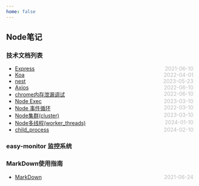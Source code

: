 ```yaml
---
home: false
---
```


## Node笔记
### 技术文档列表
* [Express](./express)  <span style="color:#bbb; float:right">2021-06-10</span>
* [Koa](./koa)  <span style="color:#bbb; float:right">2022-04-01</span>
* [nest](./nest-js)  <span style="color:#bbb; float:right">2023-05-23</span>
* [Axios](./axios)  <span style="color:#bbb; float:right">2022-06-10</span>
* [chrome内存泄漏调试](./memory-analyze)  <span style="color:#bbb; float:right">2022-06-10</span>
* [Node Exec](./node-exec/) <span style="color:#bbb; float:right">2023-03-10</span>
* [Node 事件循环](https://www.php.cn/js-tutorial-487012.html) <span style="color:#bbb; float:right">2022-03-10</span>
* [Node集群(cluster)](https://www.jianshu.com/p/c90dc4adcaf4) <span style="color:#bbb; float:right">2023-03-10</span>
* [Node多线程(worker_threads)](https://juejin.cn/post/7062733724504293413)<span style="color:#bbb; float:right">2024-01-10</span>
* [child_process](https://segmentfault.com/a/1190000040590402)<span style="color:#bbb; float:right">2024-02-10</span>

### easy-monitor 监控系统

### MarkDown使用指南
*  [MarkDown](../blog-daily/use-markdown)  <span style="color:#bbb; float:right">2021-06-24</span>
